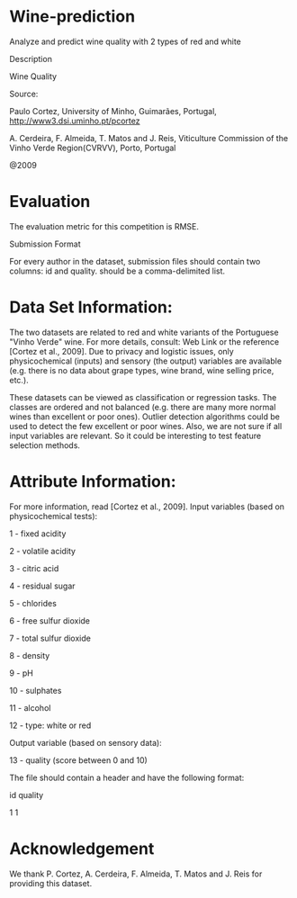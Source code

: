 # Wine-prediction
Analyze and predict wine quality with 2 types of red and white

Description

Wine Quality

Source:

Paulo Cortez, University of Minho, Guimarães, Portugal, http://www3.dsi.uminho.pt/pcortez

A. Cerdeira, F. Almeida, T. Matos and J. Reis, Viticulture Commission of the Vinho Verde Region(CVRVV), Porto, Portugal

@2009

# Evaluation

The evaluation metric for this competition is RMSE.

Submission Format

For every author in the dataset, submission files should contain two columns: id and quality. should be a comma-delimited list.

# Data Set Information:
The two datasets are related to red and white variants of the Portuguese "Vinho Verde" wine. For more details, consult: Web Link or the reference [Cortez et al., 2009]. Due to privacy and logistic issues, only physicochemical (inputs) and sensory (the output) variables are available (e.g. there is no data about grape types, wine brand, wine selling price, etc.).

These datasets can be viewed as classification or regression tasks. The classes are ordered and not balanced (e.g. there are many more normal wines than excellent or poor ones). Outlier detection algorithms could be used to detect the few excellent or poor wines. Also, we are not sure if all input variables are relevant. So it could be interesting to test feature selection methods.

# Attribute Information:
For more information, read [Cortez et al., 2009]. Input variables (based on physicochemical tests):

1 - fixed acidity

2 - volatile acidity

3 - citric acid

4 - residual sugar

5 - chlorides

6 - free sulfur dioxide

7 - total sulfur dioxide

8 - density

9 - pH

10 - sulphates

11 - alcohol

12 - type: white or red

Output variable (based on sensory data):

13 - quality (score between 0 and 10)

The file should contain a header and have the following format:

id	quality

1	1

# Acknowledgement

We thank P. Cortez, A. Cerdeira, F. Almeida, T. Matos and J. Reis for providing this dataset.
